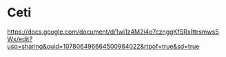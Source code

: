 # Ceti
https://docs.google.com/document/d/1wi1z4M2i4o7cznggKfSRxIttrsmws5Wx/edit?usp=sharing&ouid=107806496664500984022&rtpof=true&sd=true
